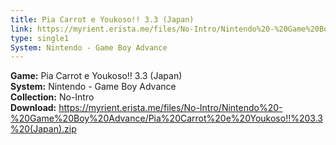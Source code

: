 ```yaml
---
title: Pia Carrot e Youkoso!! 3.3 (Japan)
link: https://myrient.erista.me/files/No-Intro/Nintendo%20-%20Game%20Boy%20Advance/Pia%20Carrot%20e%20Youkoso!!%203.3%20(Japan).zip
type: single1
System: Nintendo - Game Boy Advance
---
```

<b>Game:</b> Pia Carrot e Youkoso!! 3.3 (Japan)<br>
<b>System:</b> Nintendo - Game Boy Advance<br>
<b>Collection:</b> No-Intro<br>
<b>Download:</b> https://myrient.erista.me/files/No-Intro/Nintendo%20-%20Game%20Boy%20Advance/Pia%20Carrot%20e%20Youkoso!!%203.3%20(Japan).zip